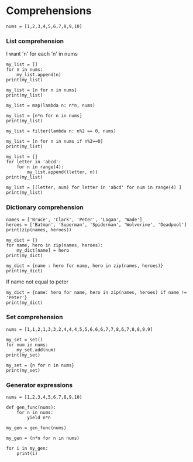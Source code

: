 # Comprehensions

```nums = [1,2,3,4,5,6,7,8,9,10]```

### List comprehension

I want 'n' for each 'n' in nums
```
my_list = []
for n in nums:
    my_list.append(n)
print(my_list)
```
```
my_list = [n for n in nums]
print(my_list)
```
```
my_list = map(lambda n: n*n, nums)
```
```
my_list = [n*n for n in nums]
print(my_list)
```
```
my_list = filter(lambda n: n%2 == 0, nums)
```
```
my_list = [n for n in nums if n%2==0]
print(my_list)
```
```
my_list = []
for letter in 'abcd':
    for n in range(4):
        my_list.append((letter, n))
print(my_list)
```
```
my_list = [(letter, num) for letter in 'abcd' for num in range(4) ]
print(my_list)
```

### Dictionary comprehension

```
names = ['Bruce', 'Clark', 'Peter', 'Logan', 'Wade']
heroes = ['Batman', 'Superman', 'Spiderman', 'Wolverine', 'Deadpool']
print(zip(names, heroes))
```
```
my_dict = {}
for name, hero in zip(names, heroes):
    my_dict[name] = hero
print(my_dict)
```
```
my_dict = {name : hero for name, hero in zip(names, heroes)}
print(my_dict)
```

If name not equal to peter
```
my_dict = {name: hero for name, hero in zip(names, heroes) if name != 'Peter'}
print(my_dict)
```

### Set comprehension
```
nums = [1,1,2,1,3,3,2,4,4,4,5,5,6,6,6,7,7,8,6,7,8,8,9,9]
```
```
my_set = set()
for num in nums:
    my_set.add(num)
print(my_set)
```
```
my_set = {n for n in nums}
print(my_set)
```

### Generator expressions
```
nums = [1,2,3,4,5,6,7,8,9,10]
```
```
def gen_func(nums):
    for n in nums:
        yield n*n
```
```
my_gen = gen_func(nums)
```
```
my_gen = (n*n for n in nums)

for i in my_gen:
    print(i)
```
